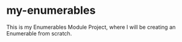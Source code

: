# my-enumerables
This is my Enumerables Module Project, where I will be creating an Enumerable from scratch.
